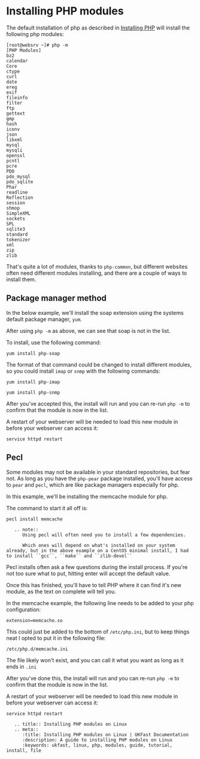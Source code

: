# Installing PHP modules

The default installation of php as described in [Installing PHP](/operatingsystems/linux/php/installation) will install the following php modules:

```console
[root@websrv ~]# php -m
[PHP Modules]
bz2
calendar
Core
ctype
curl
date
ereg
exif
fileinfo
filter
ftp
gettext
gmp
hash
iconv
json
libxml
mysql
mysqli
openssl
pcntl
pcre
PDO
pdo_mysql
pdo_sqlite
Phar
readline
Reflection
session
shmop
SimpleXML
sockets
SPL
sqlite3
standard
tokenizer
xml
zip
zlib
```

That's quite a lot of modules, thanks to `php-common`, but different websites often need different modules installing, and there are a couple of ways to install them.

## Package manager method

In the below example, we'll install the soap extension using the systems default package manager, `yum`.

After using `php -m` as above, we can see that soap is not in the list.

To install, use the following command:

```console
yum install php-soap
```

The format of that command could be changed to install different modules, so you could install `imap` or `snmp` with the following commands:

```console
yum install php-imap
```
```console
yum install php-snmp
```

After you've accepted this, the install will run and you can re-run `php -m` to confirm that the module is now in the list.

A restart of your webserver will be needed to load this new module in before your webserver can access it:

```console
service httpd restart
```

## Pecl

Some modules may not be available in your standard repositories, but fear not. As long as you have the `php-pear` package installed, you'll have access to `pear` and `pecl`, which are like package managers especially for php.

In this example, we'll be installing the memcache module for php.

The command to start it all off is:

```console
pecl install memcache
```

```eval_rst
   .. note::
      Using pecl will often need you to install a few dependencies.

      Which ones will depend on what's installed on your system already, but in the above example on a CentOS minimal install, I had to install ``gcc``, ``make`` and ``zlib-devel``
```

Pecl installs often ask a few questions during the install process. If you're not too sure what to put, hitting enter will accept the default value.

Once this has finished, you'll have to tell PHP where it can find it's new module, as the text on complete will tell you.

In the memcache example, the following line needs to be added to your php configuration:

```console
extension=memcache.so
```

This could just be added to the bottom of `/etc/php.ini`, but to keep things neat I opted to put it in the following file:

```console
/etc/php.d/memcache.ini
```

The file likely won't exist, and you can call it what you want as long as it ends in `.ini`

After you've done this, the install will run and you can re-run `php -m` to confirm that the module is now in the list.

A restart of your webserver will be needed to load this new module in before your webserver can access it:

```console
service httpd restart
```

```eval_rst
   .. title:: Installing PHP modules on Linux
   .. meta::
      :title: Installing PHP modules on Linux | UKFast Documentation
      :description: A guide to installing PHP modules on Linux
      :keywords: ukfast, linux, php, modules, guide, tutorial, install, file
```
